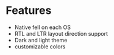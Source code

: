 # Features

- Native fell on each OS
- RTL and LTR layout direction support
- Dark and light theme
- customizable colors
